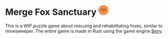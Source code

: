 # Merge Fox Sanctuary <img src="assets/images/coin.png" height="32" width="32" >

This is a WIP puzzle game about rescuing and rehabilitating foxes, similar to minesweeper. The entire game is made in Rust using the game engine [Bevy](https://github.com/bevyengine/bevy).

